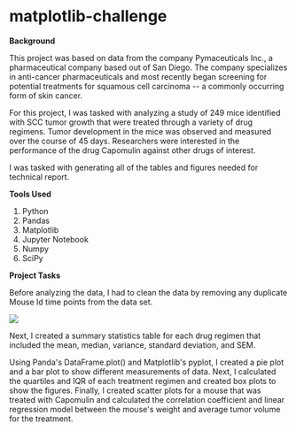 # matplotlib-challenge

**Background**

This project was based on data from the company Pymaceuticals Inc., a pharmaceutical company based out of San Diego. The company specializes in anti-cancer pharmaceuticals and most recently began screening for potential treatments for squamous cell carcinoma -- a commonly occurring form of skin cancer.

For this project, I was tasked with analyzing a study of 249 mice identified with SCC tumor growth that were treated through a variety of drug regimens. Tumor development in the mice was observed and measured over the course of 45 days. Researchers were interested in the performance of the drug Capomulin against other drugs of interest.

I was tasked with generating all of the tables and figures needed for technical report. 

**Tools Used**

1. Python
2. Pandas
3. Matplotlib
4. Jupyter Notebook
5. Numpy
6. SciPy

**Project Tasks**

Before analyzing the data, I had to clean the data by removing any duplicate Mouse Id time points from the data set. 

![](C:\Users\erinc\Desktop\BootCamp\Homework\matplotlibhw\matplotlib-challenge\Images\clean_mice_data.PNG)

Next, I created a summary statistics table for each drug regimen that included the mean, median, variance, standard deviation, and SEM. 

Using Panda's DataFrame.plot() and Matplotlib's pyplot, I created a pie plot and a bar plot to show different measurements of data. Next, I calculated the quartiles and IQR of each treatment regimen and created box plots to show the figures. Finally, I created scatter plots for a mouse that was treated with Capomulin and calculated the correlation coefficient and linear regression model between the mouse's weight and average tumor volume for the treatment. 